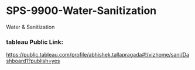 # SPS-9900-Water-Sanitization
Water &amp; Sanitization

### tableau Public Link:
https://public.tableau.com/profile/abhishek.tallapragada#!/vizhome/sani/Dashboard1?publish=yes
